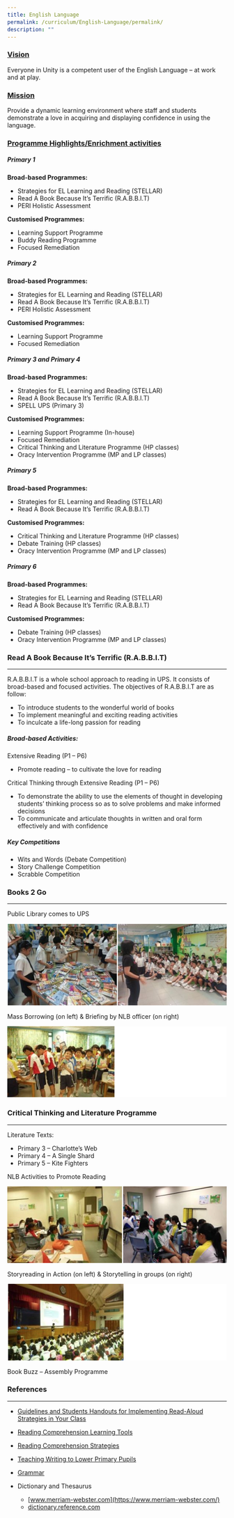 ```yaml
---
title: English Language
permalink: /curriculum/English-Language/permalink/
description: ""
---
```

### **<u>Vision</u>**
Everyone in Unity is a competent user of the English Language – at work and at play.

### **<u>Mission</u>**
Provide a dynamic learning environment where staff and students demonstrate a love in acquiring and displaying confidence in using the language.

### **<u>Programme Highlights/Enrichment activities</u>**


##### **Primary 1**

**Broad-based Programmes:**

*   Strategies for EL Learning and Reading (STELLAR)
*   Read A Book Because It’s Terrific (R.A.B.B.I.T)
*   PERI Holistic Assessment

**Customised Programmes:**

*   Learning Support Programme
*   Buddy Reading Programme
*   Focused Remediation

##### **Primary 2**

**Broad-based Programmes:**

*   Strategies for EL Learning and Reading (STELLAR)
*   Read A Book Because It’s Terrific (R.A.B.B.I.T)
*   PERI Holistic Assessment

**Customised Programmes:**

*   Learning Support Programme
*   Focused Remediation

##### **Primary 3 and Primary 4**

**Broad-based Programmes:**

*   Strategies for EL Learning and Reading (STELLAR)
*   Read A Book Because It’s Terrific (R.A.B.B.I.T)
*   SPELL UPS (Primary 3)

**Customised Programmes:**

*   Learning Support Programme (In-house)
*   Focused Remediation
*   Critical Thinking and Literature Programme (HP classes)
*   Oracy Intervention Programme (MP and LP classes)

##### **Primary 5**

**Broad-based Programmes:**

*   Strategies for EL Learning and Reading (STELLAR)
*   Read A Book Because It’s Terrific (R.A.B.B.I.T)

**Customised Programmes:**

*   Critical Thinking and Literature Programme (HP classes)
*   Debate Training (HP classes)
*   Oracy Intervention Programme (MP and LP classes)

##### **Primary 6**

**Broad-based Programmes:**

*   Strategies for EL Learning and Reading (STELLAR)
*   Read A Book Because It’s Terrific (R.A.B.B.I.T)

**Customised Programmes:**

*   Debate Training (HP classes)
*   Oracy Intervention Programme (MP and LP classes)

### Read A Book Because It’s Terrific (R.A.B.B.I.T)
-----------------------------------------------

R.A.B.B.I.T is a whole school approach to reading in UPS. It consists of broad-based and focused activities. The objectives of R.A.B.B.I.T are as follow:

*   To introduce students to the wonderful world of books
*   To implement meaningful and exciting reading activities
*   To inculcate a life-long passion for reading

##### **Broad-based Activities:**

Extensive Reading (P1 – P6)

*   Promote reading – to cultivate the love for reading

Critical Thinking through Extensive Reading (P1 – P6)

*   To demonstrate the ability to use the elements of thought in developing students’ thinking process so as to solve problems and make informed decisions
*   To communicate and articulate thoughts in written and oral form effectively and with confidence

##### Key Competitions

*   Wits and Words (Debate Competition)
*   Story Challenge Competition
*   Scrabble Competition

### Books 2 Go
----------

Public Library comes to UPS

![](/images/English.png)

Mass Borrowing (on left) & Briefing by NLB officer (on right)

![](/images/English3.png)

### Critical Thinking and Literature Programme
------------------------------------------

Literature Texts:

*   Primary 3 – Charlotte’s Web
*   Primary 4 – A Single Shard
*   Primary 5 – Kite Fighters

NLB Activities to Promote Reading

![](/images/English4.png)

Storyreading in Action (on left) & Storytelling in groups (on right)

![](/images/English5.png)

Book Buzz – Assembly Programme

### References
----------
*   [Guidelines and Students Handouts for Implementing Read-Aloud Strategies in Your Class](https://www2.scholastic.com/browse/article.jsp?id=4464)
*   [Reading Comprehension Learning Tools](https://www.time4learning.com/readingpyramid/comprehension.htm)
*   [Reading Comprehension Strategies](https://reading.ecb.org/teacher/)
*   [Teaching Writing to Lower Primary Pupils](https://www.iched.org/cms/scripts/page.php?site_id=iched&item_id=teach_writing_prek-1)
*   [Grammar](http://grammar.yourdictionary.com/sentences/20-Rules-of-subject-verb-agreement.html)
*   Dictionary and Thesaurus
    
    *   [www.merriam-webster.com](https://www.merriam-webster.com/)
    *   [dictionary.reference.com](http://www.dictionary.reference.com/)